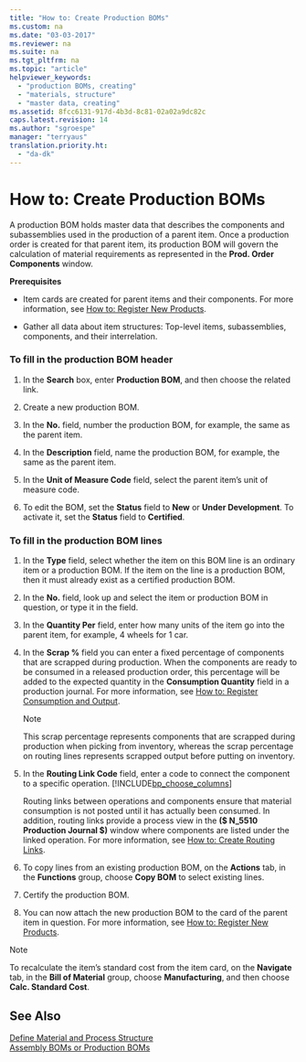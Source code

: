 ```yaml
---
title: "How to: Create Production BOMs"
ms.custom: na
ms.date: "03-03-2017"
ms.reviewer: na
ms.suite: na
ms.tgt_pltfrm: na
ms.topic: "article"
helpviewer_keywords: 
  - "production BOMs, creating"
  - "materials, structure"
  - "master data, creating"
ms.assetid: 8fcc6131-917d-4b3d-8c81-02a02a9dc82c
caps.latest.revision: 14
ms.author: "sgroespe"
manager: "terryaus"
translation.priority.ht: 
  - "da-dk"
---
```

# How to: Create Production BOMs
A production BOM holds master data that describes the components and subassemblies used in the production of a parent item. Once a production order is created for that parent item, its production BOM will govern the calculation of material requirements as represented in the **Prod. Order Components** window.  
  
 **Prerequisites**  
  
-   Item cards are created for parent items and their components. For more information, see [How to: Register New Products](../DesignAndEngineering/how-to-register-new-products.md).  
  
-   Gather all data about item structures: Top\-level items, subassemblies, components, and their interrelation.  
  
### To fill in the production BOM header  
  
1.  In the **Search** box, enter **Production BOM**, and then choose the related link.  
  
2.  Create a new production BOM.  
  
3.  In the **No.** field, number the production BOM, for example, the same as the parent item.  
  
4.  In the **Description** field, name the production BOM, for example, the same as the parent item.  
  
5.  In the **Unit of Measure Code** field, select the parent item’s unit of measure code.  
  
6.  To edit the BOM, set the **Status** field to **New** or **Under Development**. To activate it, set the **Status** field to **Certified**.  
  
### To fill in the production BOM lines  
  
1.  In the **Type** field, select whether the item on this BOM line is an ordinary item or a production BOM. If the item on the line is a production BOM, then it must already exist as a certified production BOM.  
  
2.  In the **No.** field, look up and select the item or production BOM in question, or type it in the field.  
  
3.  In the **Quantity Per** field, enter how many units of the item go into the parent item, for example, 4 wheels for 1 car.  
  
4.  In the **Scrap %** field you can enter a fixed percentage of components that are scrapped during production. When the components are ready to be consumed in a released production order, this percentage will be added to the expected quantity in the **Consumption Quantity** field in a production journal. For more information, see [How to: Register Consumption and Output](../Production/how-to-register-consumption-and-output.md).  
  
    > [!NOTE]  
    >  This scrap percentage represents components that are scrapped during production when picking from inventory, whereas the scrap percentage on routing lines represents scrapped output before putting on inventory.  
  
5.  In the **Routing Link Code** field, enter a code to connect the component to a specific operation. [!INCLUDE[bp_choose_columns](../DesignAndEngineering/includes/bp_choose_columns_md.md)]  
  
     Routing links between operations and components ensure that material consumption is not posted until it has actually been consumed. In addition, routing links provide a process view in the **\($ N\_5510 Production Journal $\)** window where components are listed under the linked operation. For more information, see [How to: Create Routing Links](../DesignAndEngineering/how-to-create-routing-links.md).  
  
6.  To copy lines from an existing production BOM, on the **Actions** tab, in the **Functions** group, choose **Copy BOM** to select existing lines.  
  
7.  Certify the production BOM.  
  
8.  You can now attach the new production BOM to the card of the parent item in question. For more information, see [How to: Register New Products](../DesignAndEngineering/how-to-register-new-products.md).  
  
> [!NOTE]  
>  To recalculate the item’s standard cost from the item card, on the **Navigate** tab, in the **Bill of Material** group, choose **Manufacturing**, and then choose **Calc. Standard Cost**.  
  
## See Also  
 [Define Material and Process Structure](../DesignAndEngineering/define-material-and-process-structure.md)   
 [Assembly BOMs or Production BOMs](../DesignAndEngineering/assembly-boms-or-production-boms.md)